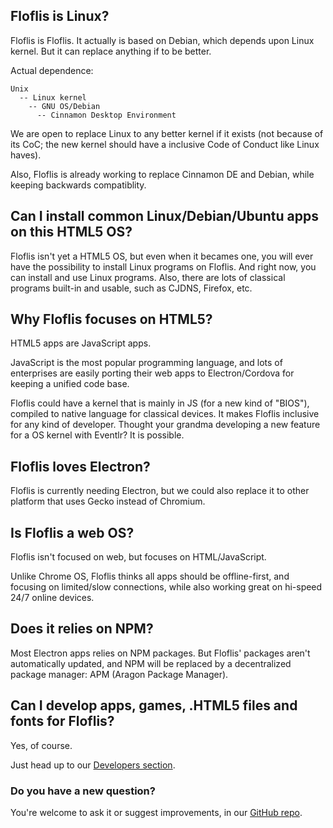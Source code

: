 ## Floflis is Linux?

Floflis is Floflis.
It actually is based on Debian, which depends upon Linux kernel. But it can replace anything if to be better.

Actual dependence:

```
Unix
  -- Linux kernel
    -- GNU OS/Debian
      -- Cinnamon Desktop Environment
```

We are open to replace Linux to any better kernel if it exists (not because of its CoC; the new kernel should have a inclusive Code of Conduct like Linux haves).

Also, Floflis is already working to replace Cinnamon DE and Debian, while keeping backwards compatiblity.

## Can I install common Linux/Debian/Ubuntu apps on this HTML5 OS?

Floflis isn't yet a HTML5 OS, but even when it becames one, you will ever have the possibility to install Linux programs on Floflis. And right now, you can install and use Linux programs. Also, there are lots of classical programs built-in and usable, such as CJDNS, Firefox, etc.

## Why Floflis focuses on HTML5?

HTML5 apps are JavaScript apps.

JavaScript is the most popular programming language, and lots of enterprises are easily porting their web apps to Electron/Cordova for keeping a unified code base.

Floflis could have a kernel that is mainly in JS (for a new kind of "BIOS"), compiled to native language for classical devices. It makes Floflis inclusive for any kind of developer. Thought your grandma developing a new feature for a OS kernel with Eventlr? It is possible.

## Floflis loves Electron?

Floflis is currently needing Electron, but we could also replace it to other platform that uses Gecko instead of Chromium.

## Is Floflis a web OS?

Floflis isn't focused on web, but focuses on HTML/JavaScript.

Unlike Chrome OS, Floflis thinks all apps should be offline-first, and focusing on limited/slow connections, while also working great on hi-speed 24/7 online devices.

## Does it relies on NPM?

Most Electron apps relies on NPM packages. But Floflis' packages aren't automatically updated, and NPM will be replaced by a decentralized package manager: APM (Aragon Package Manager).

## Can I develop apps, games, .HTML5 files and fonts for Floflis?

Yes, of course.

Just head up to our [Developers section](/dev/).

### Do you have a new question?

You're welcome to ask it or suggest improvements, in our [GitHub repo](https://github.com/Floflis/docs/issues).
